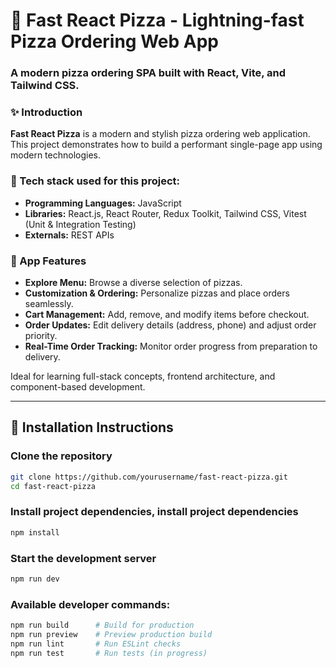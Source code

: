 
# 🍕 Fast React Pizza - Lightning-fast Pizza Ordering Web App

### A modern pizza ordering SPA built with React, Vite, and Tailwind CSS.



### ✨ Introduction

**Fast React Pizza** is a modern and stylish pizza ordering web application. This project demonstrates how to build a performant single-page app using modern technologies.

### 🔨 Tech stack used for this project:
- **Programming Languages:** JavaScript
- **Libraries:** React.js, React Router, Redux Toolkit, Tailwind CSS, Vitest (Unit & Integration Testing)
- **Externals:** REST APIs



### 🚀 App Features
- **Explore Menu:** Browse a diverse selection of pizzas.
- **Customization & Ordering:** Personalize pizzas and place orders seamlessly.
- **Cart Management:** Add, remove, and modify items before checkout.
- **Order Updates:** Edit delivery details (address, phone) and adjust order priority.
- **Real-Time Order Tracking:** Monitor order progress from preparation to delivery.

Ideal for learning full-stack concepts, frontend architecture, and component-based development.

---

## 🚀 Installation Instructions

### Clone the repository
```bash
git clone https://github.com/yourusername/fast-react-pizza.git
cd fast-react-pizza
```

### Install project dependencies, install project dependencies
```bash
npm install
```

### Start the development server
```bash
npm run dev
```


### Available developer commands:
```bash
npm run build      # Build for production
npm run preview    # Preview production build
npm run lint       # Run ESLint checks
npm run test       # Run tests (in progress)
```

